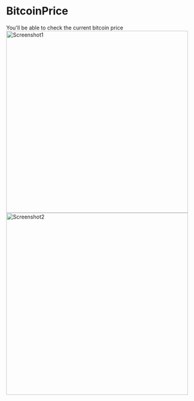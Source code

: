 # BitcoinPrice
You'll be able to check the current bitcoin price
<img width="485" alt="Screenshot1" src="https://user-images.githubusercontent.com/63911055/101418628-4deb1500-38ff-11eb-8e20-4134d27ab808.png">
<img width="485" alt="Screenshot2" src="https://user-images.githubusercontent.com/63911055/101418638-517e9c00-38ff-11eb-9c10-3704de23ea8e.png">
